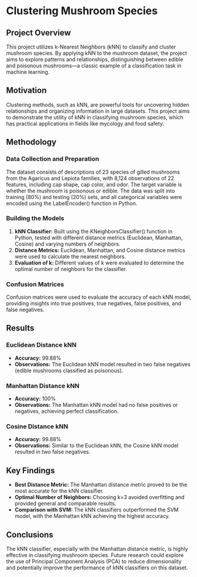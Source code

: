 # Clustering Mushroom Species

## Project Overview

This project utilizes k-Nearest Neighbors (kNN) to classify and cluster mushroom species. By applying kNN to the mushroom dataset, the project aims to explore patterns and relationships, distinguishing between edible and poisonous mushrooms—a classic example of a classification task in machine learning.

## Motivation

Clustering methods, such as kNN, are powerful tools for uncovering hidden relationships and organizing information in large datasets. This project aims to demonstrate the utility of kNN in classifying mushroom species, which has practical applications in fields like mycology and food safety.

## Methodology

### Data Collection and Preparation

The dataset consists of descriptions of 23 species of gilled mushrooms from the Agaricus and Lepiota families, with 8,124 observations of 22 features, including cap shape, cap color, and odor. The target variable is whether the mushroom is poisonous or edible. The data was split into training (80%) and testing (20%) sets, and all categorical variables were encoded using the LabelEncoder() function in Python.

### Building the Models

1. **kNN Classifier:** Built using the KNeighborsClassifier() function in Python, tested with different distance metrics (Euclidean, Manhattan, Cosine) and varying numbers of neighbors.
2. **Distance Metrics:** Euclidean, Manhattan, and Cosine distance metrics were used to calculate the nearest neighbors.
3. **Evaluation of k:** Different values of k were evaluated to determine the optimal number of neighbors for the classifier.

### Confusion Matrices

Confusion matrices were used to evaluate the accuracy of each kNN model, providing insights into true positives, true negatives, false positives, and false negatives.

## Results

### Euclidean Distance kNN

- **Accuracy:** 99.88%
- **Observations:** The Euclidean kNN model resulted in two false negatives (edible mushrooms classified as poisonous).

### Manhattan Distance kNN

- **Accuracy:** 100%
- **Observations:** The Manhattan kNN model had no false positives or negatives, achieving perfect classification.

### Cosine Distance kNN

- **Accuracy:** 99.88%
- **Observations:** Similar to the Euclidean kNN, the Cosine kNN model resulted in two false negatives.

## Key Findings

- **Best Distance Metric:** The Manhattan distance metric proved to be the most accurate for the kNN classifier.
- **Optimal Number of Neighbors:** Choosing k=3 avoided overfitting and provided general and comparable results.
- **Comparison with SVM:** The kNN classifiers outperformed the SVM model, with the Manhattan kNN achieving the highest accuracy.

## Conclusions

The kNN classifier, especially with the Manhattan distance metric, is highly effective in classifying mushroom species. Future research could explore the use of Principal Component Analysis (PCA) to reduce dimensionality and potentially improve the performance of kNN classifiers on this dataset.
